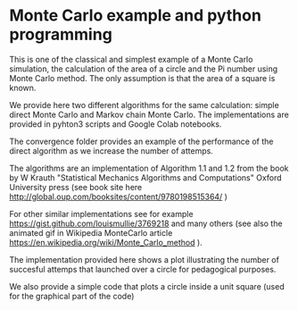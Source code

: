 # Monte Carlo example and python programming

This is one of the classical and simplest example of a Monte Carlo simulation, the calculation of the area of a circle and the Pi number using Monte Carlo method.
The only assumption is that the area of a square is known.

We provide here two different algorithms for the same calculation: simple direct Monte Carlo and Markov chain Monte Carlo.
The implementations are provided in pyhton3 scripts and Google Colab notebooks.

The convergence folder provides an example of the performance of the direct algorithm as we increase the number of attemps.

The algorithms are an implementation of Algorithm 1.1 and 1.2 from the book by W Krauth "Statistical Mechanics Algorithms and Computations" Oxford University press (see book site here http://global.oup.com/booksites/content/9780198515364/ )

For other similar implementations see for example https://gist.github.com/louismullie/3769218 and many others (see also the animated gif in Wikipedia MonteCarlo article https://en.wikipedia.org/wiki/Monte_Carlo_method ).

The implementation provided here shows a plot illustrating the number of succesful attemps that launched over a circle for pedagogical purposes.

We also provide a simple code that plots a circle inside a unit square (used for the graphical part of the code)
